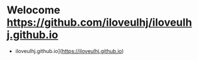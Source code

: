 # Welocome https://github.com/iloveulhj/iloveulhj.github.io
* iloveulhj.github.io](https://iloveulhj.github.io)
